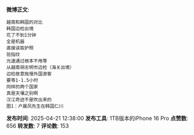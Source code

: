 **微博正文**: 
```
越南和韩国的对比
韩国边检出境
花了不到1分钟
全是机器
直接读取护照
验指纹
光速通过根本不用等
从越南胡志明市边检（海关出境）
边检故意拖慢外国游客
要等1-1.5小时
同样的两个国家
真是天壤之别啊
汉江奇迹不是吹出来的
图1：户晨风先生在韩国仁川
```
**发布时间**: 2025-04-21 12:38:00
**发布工具**: 1TB版本的iPhone 16 Pro
**点赞数**: 656
**转发数**: 7
**评论数**: 153
